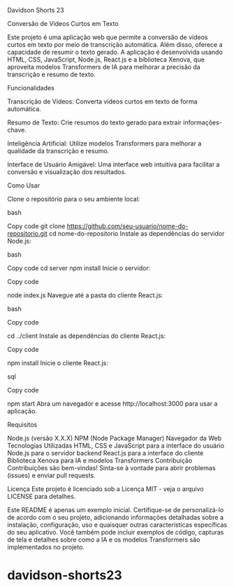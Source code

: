 Davidson Shorts 23

Conversão de Vídeos Curtos em Texto

Este projeto é uma aplicação web que permite a conversão de vídeos curtos em texto por meio de transcrição automática. Além disso, oferece a capacidade de resumir o texto gerado. A aplicação é desenvolvida usando HTML, CSS, JavaScript, Node.js, React.js e a biblioteca Xenova, que aproveita modelos Transformers de IA para melhorar a precisão da transcrição e resumo de texto.

Funcionalidades

Transcrição de Vídeos: Converta vídeos curtos em texto de forma automática.

Resumo de Texto: Crie resumos do texto gerado para extrair informações-chave.

Inteligência Artificial: Utilize modelos Transformers para melhorar a qualidade da transcrição e resumo.

Interface de Usuário Amigável: Uma interface web intuitiva para facilitar a conversão e visualização dos resultados.

Como Usar

Clone o repositório para o seu ambiente local:

bash

Copy code
git clone https://github.com/seu-usuario/nome-do-repositorio.git
cd nome-do-repositorio
Instale as dependências do servidor Node.js:

bash

Copy code
cd server
npm install
Inicie o servidor:

Copy code

node index.js
Navegue até a pasta do cliente React.js:

bash

Copy code

cd ../client
Instale as dependências do cliente React.js:

Copy code

npm install
Inicie o cliente React.js:

sql

Copy code

npm start
Abra um navegador e acesse http://localhost:3000 para usar a aplicação.

Requisitos

Node.js (versão X.X.X)
NPM (Node Package Manager)
Navegador da Web
Tecnologias Utilizadas
HTML, CSS e JavaScript para a interface do usuário
Node.js para o servidor backend
React.js para a interface do cliente
Biblioteca Xenova para IA e modelos Transformers
Contribuição
Contribuições são bem-vindas! Sinta-se à vontade para abrir problemas (issues) e enviar pull requests.

Licença
Este projeto é licenciado sob a Licença MIT - veja o arquivo LICENSE para detalhes.

Este README é apenas um exemplo inicial. Certifique-se de personalizá-lo de acordo com o seu projeto, adicionando informações detalhadas sobre a instalação, configuração, uso e quaisquer outras características específicas do seu aplicativo. Você também pode incluir exemplos de código, capturas de tela e detalhes sobre como a IA e os modelos Transformers são implementados no projeto.

# davidson-shorts23
